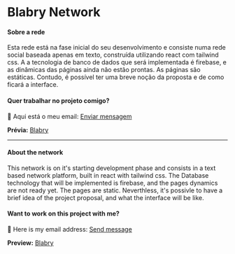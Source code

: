 # Blabry Network

#### Sobre a rede
Esta rede está na fase inicial do seu desenvolvimento e consiste numa rede social baseada apenas em texto, construída utilizando react com tailwind css. A a tecnologia de banco de dados que será implementada é firebase, e as dinâmicas das páginas ainda não estão prontas. As páginas são estáticas. Contudo, é possível ter uma breve noção da proposta e de como ficará a interface.


#### Quer trabalhar no projeto comigo?
📧 Aqui está o meu email: <a href="mailto:abraaofilipi12@gmail.com?subject=Blabry%20Network&body=Vamos%20trabalhar%20juntos%21">Enviar mensagem</a>

<strong>Prévia:</strong> [Blabry](https://blabry-network.vercel.app/)

---

#### About the network
This network is on it's starting development phase and consists in a text based network platform, built in react with tailwind css. The Database technology that will be implemented is firebase, and the pages dynamics are not ready yet. The pages are static. Neverthless, it's possivle to have a brief idea of the project proposal, and what the interface will be like.


#### Want to work on this project with me?
📧 Here is my email address: <a href="mailto:abraaofilipi12@gmail.com?subject=Blabry%20Network&body=Let%27s%20work%20together%21">Send message</a>

<strong>Preview:</strong> [Blabry](https://blabry-network.vercel.app/)